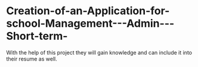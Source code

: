 # Creation-of-an-Application-for-school-Management---Admin---Short-term-
 With the help of this project they will gain knowledge and can include it into their resume as well.

